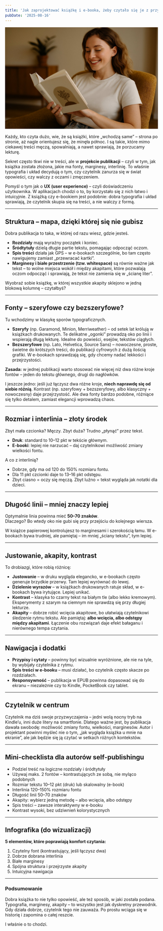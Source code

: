 ```yaml
---
title: 'Jak zaprojektować książkę i e-booka, żeby czytało się je z przyjemnością?'
pubDate: '2025-08-16'
---
```


![_publication-project](./_assets/publication-project.jpg)

Każdy, kto czyta dużo, wie, że są książki, które „wchodzą same” – strona po stronie, aż nagle orientujesz się, że minęła północ. I są takie, które mimo ciekawej treści męczą, spowalniają, a nawet sprawiają, że porzucamy lekturę.  

Sekret często tkwi nie w treści, ale w **projekcie publikacji** – czyli w tym, jak książka została złożona, jakie ma fonty, marginesy, interlinię. To właśnie typografia i układ decydują o tym, czy czytelnik zanurza się w świat opowieści, czy walczy z oczami i zmęczeniem.  

Pomyśl o tym jak o **UX (user experience)** – czyli doświadczeniu użytkownika. W aplikacjach chodzi o to, by korzystało się z nich łatwo i intuicyjnie. Z książką czy e-bookiem jest podobnie: dobra typografia i układ sprawiają, że czytelnik skupia się na treści, a nie walczy z formą.  

---

## Struktura – mapa, dzięki której się nie gubisz  

Dobra publikacja to taka, w której od razu wiesz, gdzie jesteś.  

- **Rozdziały** mają wyraźny początek i koniec.  
- **Śródtytuły** dzielą długie partie tekstu, pomagając odpocząć oczom.  
- **Spis treści** działa jak GPS – w e-bookach szczególnie, bo tam często nawigujemy zamiast „przewracać kartki”.  
- **Marginesy i białe przestrzenie (tzw. whitespace)** są równie ważne jak tekst – to wolne miejsca wokół i między akapitami, które pozwalają oczom odpocząć i sprawiają, że tekst nie zamienia się w „ścianę liter”.    

Wyobraź sobie książkę, w której wszystkie akapity sklejono w jedną blokową kolumnę – czytałbyś?  

---

## Fonty – szeryfowe czy bezszeryfowe?  

Tu wchodzimy w klasykę sporów typograficznych.  

- **Szeryfy** (np. Garamond, Minion, Merriweather) – od setek lat królują w książkach drukowanych. Te delikatne „ogonki” prowadzą oko po linii i wspierają długą lekturę. Idealne do powieści, esejów, tekstów ciągłych.  
- **Bezszeryfowe** (np. Lato, Helvetica, Source Sans) – nowoczesne, proste, świetne do krótszych treści, do publikacji cyfrowych z dużą ilością grafiki. W e-bookach sprawdzają się, gdy chcemy nadać lekkości i przejrzystości.  

**Zasada:** w jednej publikacji warto stosować nie więcej niż dwa różne kroje fontów – jeden do tekstu głównego, drugi do nagłówków.  

I jeszcze jedno: jeśli już łączysz dwa różne kroje, **niech naprawdę się od siebie różnią**. Kontrast (np. szeryfowy + bezszeryfowy, albo klasyczny + nowoczesny) daje przejrzystość. Ale dwa fonty bardzo podobne, różniące się tylko detalem, zamiast elegancji wprowadzą chaos.  

---

## Rozmiar i interlinia – złoty środek  

Zbyt mała czcionka? Męczy. Zbyt duża? Trudno „płynąć” przez tekst.  

- **Druk**: standard to 10–12 pkt w tekście głównym.  
- **E-booki**: lepiej nie narzucać – daj czytelnikowi możliwość zmiany wielkości fontu.  

A co z interlinią?  
- Dobrze, gdy ma od 120 do 150% rozmiaru fontu.  
- Dla 11 pkt czcionki daje to 13–16 pkt odstępu.  
- Zbyt ciasno = oczy się męczą. Zbyt luźno = tekst wygląda jak notatki dla dzieci.  

---

## Długość linii – mniej znaczy lepiej  

Optymalnie linia powinna mieć **50–70 znaków**.  
Dlaczego? Bo wtedy oko nie gubi się przy przejściu do kolejnego wiersza.  

W książce papierowej kontrolujesz to marginesami i szerokością łamu. W e-bookach bywa trudniej, ale pamiętaj – im mniej „ściany tekstu”, tym lepiej.  

---

## Justowanie, akapity, kontrast  

To drobiazgi, które robią różnicę:  

- **Justowanie** – w druku wygląda elegancko, w e-bookach często generuje brzydkie przerwy. Tam lepiej wyrównać do lewej.  
- **Dzielenie wyrazów** – w książkach drukowanych ratuje skład, w e-bookach bywa irytujące. Lepiej unikać.  
- **Kontrast** – klasyka to czarny tekst na białym tle (albo lekko kremowym). Eksperymenty z szarym na ciemnym nie sprawdzą się przy długiej lekturze.  
- **Akapity** – dobrze robić wcięcia akapitowe, bo ułatwiają czytelnikowi śledzenie rytmu tekstu. Ale pamiętaj: **albo wcięcia, albo odstępy między akapitami**. Łączenie obu rozwiązań daje efekt bałaganu i nierównego tempa czytania.  

---

## Nawigacja i dodatki  

- **Przypisy i cytaty** – powinny być wizualnie wyróżnione, ale nie na tyle, by wybijały czytelnika z rytmu.  
- **Spis treści w e-booku** – musi działać, bo czytelnik często skacze po rozdziałach.  
- **Responsywność** – publikacja w EPUB powinna dopasować się do ekranu – niezależnie czy to Kindle, PocketBook czy tablet.  

---

## Czytelnik w centrum  

Czytelnik ma dziś swoje przyzwyczajenia – jedni wolą nocny tryb na Kindle’u, inni duże litery na smartfonie. Dlatego ważne jest, by publikacja dawała swobodę: możliwość zmiany fontu, wielkości, marginesów. Autor i projektant powinni myśleć nie o tym, „jak wygląda książka u mnie na ekranie”, ale jak będzie się ją czytać w setkach różnych kontekstów.  

---

## Mini-checklista dla autorów self-publishingu  

- Podziel treść na logiczne rozdziały i śródtytuły  
- Używaj maks. 2 fontów – kontrastujących ze sobą, nie myląco podobnych  
- Rozmiar tekstu 10–12 pkt (druk) lub skalowalny (e-book)  
- Interlinia 120–150% rozmiaru fontu  
- Długość linii 50–70 znaków  
- Akapity: wybierz jedną metodę – albo wcięcia, albo odstępy  
- Spis treści – zawsze interaktywny w e-booku  
- Kontrast wysoki, bez udziwnień kolorystycznych  

---

## Infografika (do wizualizacji)  
**5 elementów, które poprawiają komfort czytania:**  
1. Czytelny font (kontrastujący, jeśli łączysz dwa)  
2. Dobrze dobrana interlinia  
3. Białe marginesy  
4. Spójna struktura i przejrzyste akapity  
5. Intuicyjna nawigacja  

---

### Podsumowanie  

Dobra książka to nie tylko opowieść, ale też sposób, w jaki została podana. Typografia, marginesy, akapity – to wszystko jest jak dyskretny przewodnik. Gdy działa dobrze, czytelnik tego nie zauważa. Po prostu wciąga się w historię i zapomina o całej reszcie.  

I właśnie o to chodzi.  